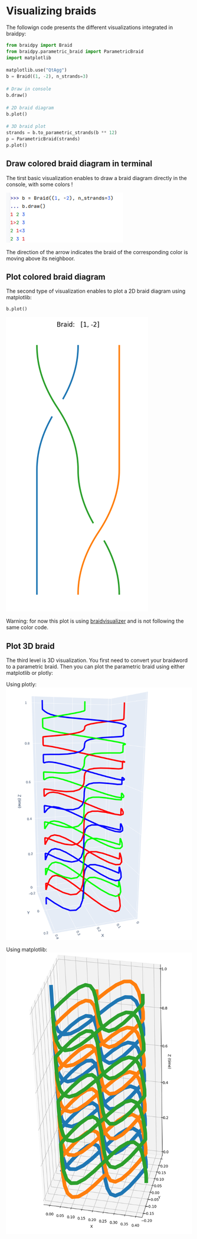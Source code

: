 # Visualizing braids

The followign code presents the different visualizations integrated in braidpy:

```python
from braidpy import Braid
from braidpy.parametric_braid import ParametricBraid
import matplotlib

matplotlib.use("QtAgg")
b = Braid((1, -2), n_strands=3)

# Draw in console
b.draw()

# 2D braid diagram
b.plot()

# 3D braid plot
strands = b.to_parametric_strands(b ** 12)
p = ParametricBraid(strands)
p.plot()
```
## Draw colored braid diagram in terminal
The tirst basic visualization enables to draw a braid diagram directly in the console, with some colors !

![colored ASCII braid example](draw_colored_ASCII_braid.png)

The direction of the arrow indicates the braid of the corresponding color is moving above its neighboor.

## Plot colored braid diagram
The second type of visualization enables to plot a 2D braid diagram using matplotlib:

```python
b.plot()
```

![2D braid diagram](2D_braid_diagram.png)

Warning: for now this plot is using [braidvisualizer](https://github.com/rexgreenway/braid-visualiser/tree/main/src/braidvisualiser) and is not following the same color code.

## Plot 3D braid
The third level is 3D visualization. You first need to convert your braidword to a parametric braid.
Then you can plot the parametric braid using either matplotlib or plotly:

Using plotly:
![3D braid example plotly](3D_braid_example_plotly.png)

Using matplotlib:
![3D braid example](3D_braid_example.png)
